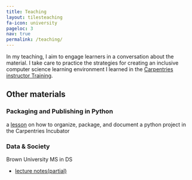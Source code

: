 ```yaml
---
title: Teaching
layout: tilesteaching
fa-icon: university
pageloc: 3
nav: true
permalink: /teaching/
---
```


In my teaching, I aim to engage learners in a conversation about the material. I take care to practice the strategies for creating an inclusive computer science learning environment I learned in the [Carpentries instructor Training](http://carpentries.github.io/instructor-training/).   


## Other materials

### Packaging and Publishing in Python

a [lesson](https://carpentries-incubator.github.io/python-packaging-publishing/) on how to organize, package, and document a python project in the Carpentries Incubator

### Data & Society

Brown University MS in DS
- [lecture notes(partial)](https://github.com/brownsarahm/data_society_lesson_plans)
